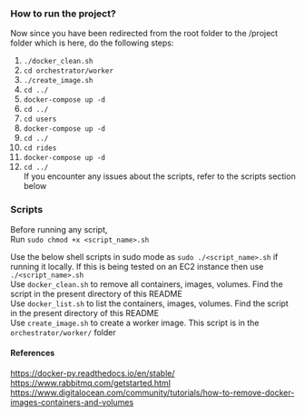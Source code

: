 ### How to run the project?
Now since you have been redirected from the root folder to the /project folder which is here, do the following steps:
1. `./docker_clean.sh`
2. `cd orchestrator/worker`
3. `./create_image.sh`
4. `cd ../`
5. `docker-compose up -d`
6. `cd ../`
7. `cd users`
8. `docker-compose up -d`
9. `cd ../`
10. `cd rides`
11. `docker-compose up -d`
12. `cd ../`
<br/> If you encounter any issues about the scripts, refer to the scripts section below

### Scripts
Before running any script,<br/>
Run `sudo chmod +x <script_name>.sh` <br/>

Use the below shell scripts in sudo mode as `sudo ./<script_name>.sh` if running it locally. If this is being tested on an EC2 instance then use `./<script_name>.sh`<br/>
Use `docker_clean.sh` to remove all containers, images, volumes. Find the script in the present directory of this README <br/>
Use `docker_list.sh` to list the containers, images, volumes. Find the script in the present directory of this README <br/>
Use `create_image.sh` to create a worker image. This script is in the `orchestrator/worker/` folder <br/>

#### References
https://docker-py.readthedocs.io/en/stable/ <br/>
https://www.rabbitmq.com/getstarted.html <br/>
https://www.digitalocean.com/community/tutorials/how-to-remove-docker-images-containers-and-volumes <br/>
